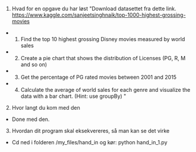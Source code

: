 1. Hvad for en opgave du har løst
"Download datasettet fra dette link.
https://www.kaggle.com/sanjeetsinghnaik/top-1000-highest-grossing-movies 

 - 1. Find the top 10 highest grossing Disney movies measured by world sales 

 - 2. Create a pie chart that shows the distribution of Licenses (PG, R, M and so on)

 - 3. Get the percentage of PG rated movies between 2001 and 2015

 - 4. Calculate the average of world sales for each genre and visualize the data with a bar chart. (Hint: use groupBy)
"


2. Hvor langt du kom med den
 - Done med den.

3. Hvordan dit program skal eksekvereres, så man kan se det virke

 - Cd ned i folderen /my_files/hand_in og kør: python hand_in_1.py

